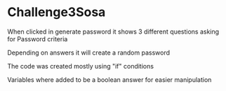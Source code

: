 # Challenge3Sosa

When clicked in generate password it shows 3 different questions asking for Password criteria

Depending on answers it will create a random password


The code was created mostly using "if" conditions

Variables where added to be a boolean answer for easier manipulation
